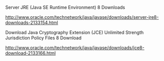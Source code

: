 Server JRE (Java SE Runtime Environment) 8 Downloads

http://www.oracle.com/technetwork/java/javase/downloads/server-jre8-downloads-2133154.html

Download Java Cryptography Extension (JCE) Unlimited Strength Jurisdiction Policy Files 8 Download

http://www.oracle.com/technetwork/java/javase/downloads/jce8-download-2133166.html


